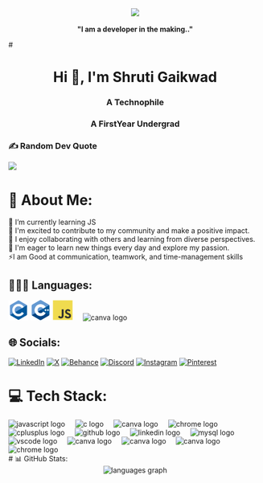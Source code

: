 <div align="center">
    <img src="https://www.shutterstock.com/image-vector/horizontal-banner-hands-typing-on-260nw-1176860761.jpg" height="300"  /> 
    <strong><p>"I am a developer in the making.."</p></strong>
  </div>
#

<h1 align="center">Hi 👋, I'm Shruti Gaikwad</h1>
<h3 align="center"> A Technophile</h3>
<h3 align="center">A FirstYear Undergrad</h3>

### ✍ Random Dev Quote
![](https://quotes-github-readme.vercel.app/api?type=horizontal&theme=tokyonight)

# 💫 About Me:
🔭 I’m currently learning JS<br>👯 I'm excited to contribute to my community and make a positive impact.<br>🤝 I enjoy collaborating with others and learning from diverse perspectives.<br>🌱 I'm eager to learn new things every day and explore my passion.<br>⚡I am Good at communication, teamwork, and time-management skills

## 🧑🏻‍💻 Languages:
<img src="https://raw.githubusercontent.com/devicons/devicon/master/icons/c/c-original.svg" alt="c" width="40" height="40"/>  <img src="https://raw.githubusercontent.com/devicons/devicon/master/icons/cplusplus/cplusplus-original.svg" alt="cplusplus" width="40" height="40"/> <img src="https://raw.githubusercontent.com/devicons/devicon/master/icons/javascript/javascript-original.svg" alt="javascript" width="40" height="40"/>
<img width="12" />
  <img src="https://upload.wikimedia.org/wikipedia/commons/thumb/c/c3/Python-logo-notext.svg/172px-Python-logo-notext.svg.png" height="40" alt="canva logo"  />

## 🌐 Socials:
[![LinkedIn](https://img.shields.io/badge/LinkedIn-%230077B5.svg?logo=linkedin&logoColor=white)](https://www.linkedin.com/in/shruti-manjusha-gaikwad-bb9945241?utm_source=share&utm_campaign=share_via&utm_content=profile&utm_medium=ios_app) [![X](https://img.shields.io/badge/X-gree.svg?logo=X&logoColor=white)](https://x.com/shruti2711?s=11)
[![Behance](https://img.shields.io/badge/Behance-1769ff?logo=behance&logoColor=white)](https://www.behance.net/shruti2711) [![Discord](https://img.shields.io/badge/Discord-%237289DA.svg?logo=discord&logoColor=white)](discordapp.com/users/1307345718029193277)  [![Instagram](https://img.shields.io/badge/Instagram-%23E4405F.svg?logo=Instagram&logoColor=white)](https://www.instagram.com/slassy_.shru/profilecard/?igsh=MTlyaDdxZmRocDJrMg==) [![Pinterest](https://img.shields.io/badge/Pinterest-%23E60023.svg?logo=Pinterest&logoColor=white)](https://pin.it/6VBhROrAW) 
# 💻 Tech Stack:




<!-- Proudly created with GPRM ( https://gprm.itsvg.in ) -->


<div align="left">
  <img src="https://cdn.jsdelivr.net/gh/devicons/devicon/icons/javascript/javascript-original.svg" height="40" alt="javascript logo"  />
  <img width="12" />
  <img src="https://cdn.jsdelivr.net/gh/devicons/devicon/icons/c/c-original.svg" height="40" alt="c logo"  />
  <img width="12" />
  <img src="https://cdn.jsdelivr.net/gh/devicons/devicon/icons/canva/canva-original.svg" height="40" alt="canva logo"  />
  <img width="12" />
  <img src="https://cdn.jsdelivr.net/gh/devicons/devicon/icons/chrome/chrome-original.svg" height="40" alt="chrome logo"  />
  <img width="12" />
  <img src="https://cdn.jsdelivr.net/gh/devicons/devicon/icons/cplusplus/cplusplus-original.svg" height="40" alt="cplusplus logo"  />
  <img width="12" />
  <img src="https://cdn.jsdelivr.net/gh/devicons/devicon/icons/github/github-original.svg" height="40" alt="github logo"  />
  <img width="12" />
  <img src="https://cdn.jsdelivr.net/gh/devicons/devicon/icons/linkedin/linkedin-original.svg" height="40" alt="linkedin logo"  />
  <img width="12" />
  <img src="https://cdn.jsdelivr.net/gh/devicons/devicon/icons/mysql/mysql-original.svg" height="40" alt="mysql logo"  />
  <img width="12" />
  <img src="https://cdn.jsdelivr.net/gh/devicons/devicon/icons/vscode/vscode-original.svg" height="40" alt="vscode logo"  />
  <img width="12" />
  <img src="https://upload.wikimedia.org/wikipedia/commons/thumb/c/c3/Python-logo-notext.svg/172px-Python-logo-notext.svg.png" height="40" alt="canva logo"  />
  <img width="12" />
  <img src="https://upload.wikimedia.org/wikipedia/commons/4/45/Notion_app_logo.png" height="40" alt="canva logo"  />
  <img width="11" />
   <img src="https://upload.wikimedia.org/wikipedia/commons/8/87/Arduino_Logo.svg"  height="40" alt="canva logo"  />
   <img width="12" />
  <img src="https://cdn.iconscout.com/icon/free/png-256/free-html-5-logo-icon-download-in-svg-png-gif-file-formats--programming-langugae-language-pack-logos-icons-1175208.png" height="40" alt="chrome logo"  />
  
</div>
# 📊 GitHub Stats:
<div align="center">
  <img src="https://github-readme-stats.vercel.app/api/top-langs?username=rajnish032&locale=en&hide_title=false&layout=compact&card_width=320&langs_count=5&theme=dracula&hide_border=false&order=2" height="150" alt="languages graph"  />
</div>


###

###
